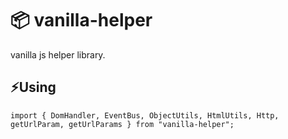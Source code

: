 # 📦 vanilla-helper

vanilla js helper library.


## ⚡Using 

```
import { DomHandler, EventBus, ObjectUtils, HtmlUtils, Http, getUrlParam, getUrlParams } from "vanilla-helper";
```
